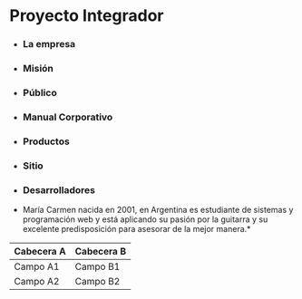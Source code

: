 <h1> Proyecto Integrador </h1>

- <h3> La empresa </h3>

- <h3> Misión </h3>

- <h3> Público </h3>

- <h3> Manual Corporativo </h3>

- <h3> Productos </h3>

- <h3> Sitio </h3>

- <h3> Desarrolladores </h3>
* María Carmen nacida en 2001, en Argentina es estudiante de sistemas y programación web y está aplicando su pasión por la guitarra  y su excelente predisposición para asesorar de la mejor manera.*




Cabecera A | Cabecera B
-- | --
Campo A1 | Campo B1
Campo A2 | Campo B2


